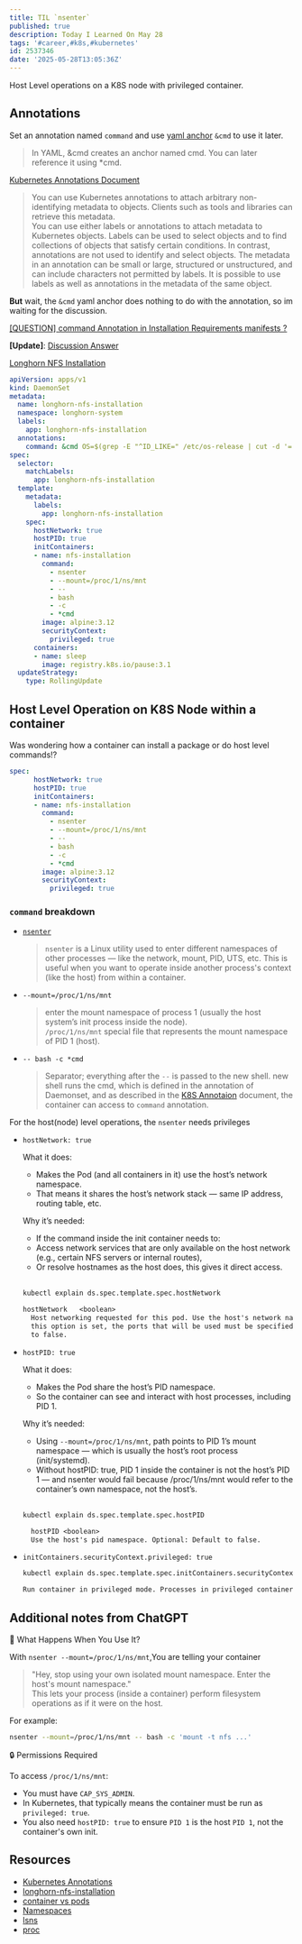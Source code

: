 ```yaml
---
title: TIL `nsenter`
published: true
description: Today I Learned On May 28
tags: '#career,#k8s,#kubernetes'
id: 2537346
date: '2025-05-28T13:05:36Z'
---
```


Host Level operations on a K8S node with privileged container.

## Annotations

Set an annotation named `command` and use [yaml anchor][yaml-reference-card] `&cmd` to use it later.

> In YAML, &cmd creates an anchor named cmd. You can later reference it using *cmd.

[Kubernetes Annotations Document][kubernetes-annotations]

> You can use Kubernetes annotations to attach arbitrary non-identifying metadata to objects. Clients such as tools and libraries can retrieve this metadata.</br>
> You can use either labels or annotations to attach metadata to Kubernetes objects. Labels can be used to select objects and to find collections of objects that satisfy certain conditions. In contrast, annotations are not used to identify and select objects. The metadata in an annotation can be small or large, structured or unstructured, and can include characters not permitted by labels. It is possible to use labels as well as annotations in the metadata of the same object.

**But** wait, the `&cmd` yaml anchor does nothing to do with the annotation, so im waiting for the discussion.

[[QUESTION] command Annotation in Installation Requirements manifests ?][command-Annotation-discussion]

**[Update]**: [Discussion Answer][discussion-answer]

[Longhorn NFS Installation][longhorn-nfs-installation]

```yaml
apiVersion: apps/v1
kind: DaemonSet
metadata:
  name: longhorn-nfs-installation
  namespace: longhorn-system
  labels:
    app: longhorn-nfs-installation
  annotations:
    command: &cmd OS=$(grep -E "^ID_LIKE=" /etc/os-release | cut -d '=' -f 2); if [[ -z "${OS}" ]]; then OS=$(grep -E "^ID=" /etc/os-release | cut -d '=' -f 2); fi; if [[ "${OS}" == *"debian"* ]]; then sudo apt-get update -q -y && sudo apt-get install -q -y nfs-common && sudo modprobe nfs; elif [[ "${OS}" == *"suse"* ]]; then sudo zypper --gpg-auto-import-keys -q refresh && sudo zypper --gpg-auto-import-keys -q install -y nfs-client && sudo modprobe nfs; else sudo yum makecache -q -y && sudo yum --setopt=tsflags=noscripts install -q -y nfs-utils && sudo modprobe nfs; fi && if [ $? -eq 0 ]; then echo "nfs install successfully"; else echo "nfs install failed error code $?"; fi
spec:
  selector:
    matchLabels:
      app: longhorn-nfs-installation
  template:
    metadata:
      labels:
        app: longhorn-nfs-installation
    spec:
      hostNetwork: true
      hostPID: true
      initContainers:
      - name: nfs-installation
        command:
          - nsenter
          - --mount=/proc/1/ns/mnt
          - --
          - bash
          - -c
          - *cmd
        image: alpine:3.12
        securityContext:
          privileged: true
      containers:
      - name: sleep
        image: registry.k8s.io/pause:3.1
  updateStrategy:
    type: RollingUpdate
```

## Host Level Operation on K8S Node within a container

Was wondering how a container can install a package or do host level commands!?

```yaml
spec:
      hostNetwork: true
      hostPID: true
      initContainers:
      - name: nfs-installation
        command:
          - nsenter
          - --mount=/proc/1/ns/mnt
          - --
          - bash
          - -c
          - *cmd
        image: alpine:3.12
        securityContext:
          privileged: true
```

### `command` breakdown

- [`nsenter`][nsenter]

  > `nsenter` is a Linux utility used to enter different namespaces of other processes — like the network, mount, PID, UTS, etc. This is useful when you want to operate inside another process's context (like the host) from within a container.

- `--mount=/proc/1/ns/mnt`

  > enter the mount namespace of process 1 (usually the host system’s init process inside the node).</br>
  > `/proc/1/ns/mnt` special file that represents the mount namespace of PID 1 (host).

- `-- bash -c *cmd`

  > Separator; everything after the `--` is passed to the new shell.
  > new shell runs the cmd, which is defined in the annotation of Daemonset, and as described in the [K8S Annotaion][kubernetes-annotations] document, the container can access to `command` annotation.

For the host(node) level operations, the `nsenter` needs privileges

- `hostNetwork: true`

    What it does:

    - Makes the Pod (and all containers in it) use the host’s network namespace.
    - That means it shares the host’s network stack — same IP address, routing table, etc.

    Why it’s needed:

    - If the command inside the init container needs to:
    - Access network services that are only available on the host network (e.g., certain NFS servers or internal routes),
    - Or resolve hostnames as the host does, this gives it direct access. </br></br>

  ```bash
  kubectl explain ds.spec.template.spec.hostNetwork
  ```

  ```txt
  hostNetwork	<boolean>
    Host networking requested for this pod. Use the host's network namespace. If
    this option is set, the ports that will be used must be specified. Default
    to false.
  ```

- `hostPID: true`

    What it does:
    - Makes the Pod share the host’s PID namespace.
    - So the container can see and interact with host processes, including PID 1.

    Why it’s needed:

    - Using `--mount=/proc/1/ns/mnt`, path points to PID 1’s mount namespace — which is usually the host’s root process (init/systemd).
    - Without hostPID: true, PID 1 inside the container is not the host’s PID 1 — and nsenter would fail because /proc/1/ns/mnt would refer to the container’s own namespace, not the host’s. </br></br>

  ```bash
  kubectl explain ds.spec.template.spec.hostPID
  ```

  ```txt
    hostPID <boolean>
    Use the host's pid namespace. Optional: Default to false.
  ```

- `initContainers.securityContext.privileged: true`

  ```bash
  kubectl explain ds.spec.template.spec.initContainers.securityContext.privileged
  ```

  ```txt
  Run container in privileged mode. Processes in privileged containers are essentially equivalent to root on the host.
  ```

## Additional notes from ChatGPT

🧠 What Happens When You Use It?

With `nsenter --mount=/proc/1/ns/mnt`,You are telling your container

> "Hey, stop using your own isolated mount namespace. Enter the host's mount namespace." </br>
> This lets your process (inside a container) perform filesystem operations as if it were on the host.

For example:

```bash
nsenter --mount=/proc/1/ns/mnt -- bash -c 'mount -t nfs ...'

```

🔒 Permissions Required

To access `/proc/1/ns/mnt`:

- You must have `CAP_SYS_ADMIN`.
- In Kubernetes, that typically means the container must be run as `privileged: true`.
- You also need `hostPID: true` to ensure `PID 1` is the host `PID 1`, not the container's own init.

## Resources

- [Kubernetes Annotations][kubernetes-annotations]
- [longhorn-nfs-installation][longhorn-nfs-installation]
- [container vs pods][ctr-vs-pod]
- [Namespaces][namespaces]
- [lsns][ls-ns]
- [proc][proc]

[longhorn-nfs-installation]: https://raw.githubusercontent.com/longhorn/longhorn/v1.9.0/deploy/prerequisite/longhorn-nfs-installation.yaml
[kubernetes-annotations]: https://kubernetes.io/docs/concepts/overview/working-with-objects/annotations/
[nsenter]: https://man7.org/linux/man-pages/man1/nsenter.1.html
[yaml-reference-card]: https://yaml.org/refcard.html
[ctr-vs-pod]: https://labs.iximiuz.com/tutorials/containers-vs-pods/
[namespaces]: https://man7.org/linux/man-pages/man7/namespaces.7.html
[ls-ns]: https://man7.org/linux/man-pages/man8/lsns.8.html
[proc]: https://man7.org/linux/man-pages/man5/proc.5.html#
[command-Annotation-discussion]: https://github.com/longhorn/longhorn/discussions/11008
[discussion-answer]:https://github.com/longhorn/longhorn/discussions/11008#discussioncomment-13321110
